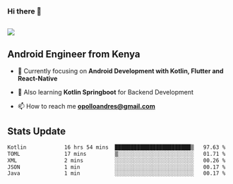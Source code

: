 ### Hi there 👋
<h2 align="left"><img src="https://readme-typing-svg.herokuapp.com?color='blue'&lines=I'm+Andrew+Opollo😊;Welcome+to+my+Github😜"> </h2>

## Android Engineer from Kenya


- 🌱 Currently focusing on **Android Development with Kotlin, Flutter and React-Native**

- 🔭 Also learning **Kotlin Springboot** for Backend Development

- 📫 How to reach me **opolloandres@gmail.com**


## Stats Update
<!--START_SECTION:waka-->

```txt
Kotlin            16 hrs 54 mins  ████████████████████████▒   97.63 %
TOML              17 mins         ▒░░░░░░░░░░░░░░░░░░░░░░░░   01.71 %
XML               2 mins          ░░░░░░░░░░░░░░░░░░░░░░░░░   00.26 %
JSON              1 min           ░░░░░░░░░░░░░░░░░░░░░░░░░   00.17 %
Java              1 min           ░░░░░░░░░░░░░░░░░░░░░░░░░   00.17 %
```

<!--END_SECTION:waka-->


